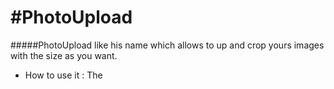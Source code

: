 #PhotoUpload
===========
#####PhotoUpload like his name which allows to up and crop yours images with the size as you want.
- How to use it :
  The 
